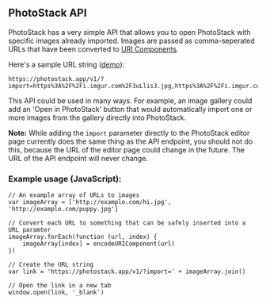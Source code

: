 ## PhotoStack API

PhotoStack has a very simple API that allows you to open PhotoStack with specific images already imported. Images are passed as comma-seperated URLs that have been converted to [URI Components](https://developer.mozilla.org/en-US/docs/Web/JavaScript/Reference/Global_Objects/encodeURIComponent).

Here's a sample URL string ([demo](https://photostack.app/v1/?import=https%3A%2F%2Fi.imgur.com%2F3uLlis3.jpg,https%3A%2F%2Fi.imgur.com%2FAX14LIl.jpg,https%3A%2F%2Fi.imgur.com%2F5YxHV1I.jpg)):

```
https://photostack.app/v1/?import=https%3A%2F%2Fi.imgur.com%2F3uLlis3.jpg,https%3A%2F%2Fi.imgur.com%2FAX14LIl.jpg,https%3A%2F%2Fi.imgur.com%2F5YxHV1I.jpg
```

This API could be used in many ways. For example, an image gallery could add an 'Open in PhotoStack' button that would automatically import one or more images from the gallery directly into PhotoStack.

**Note:** While adding the `import` parameter directly to the PhotoStack editor page currently does the same thing as the API endpoint, you should not do this, because the URL of the editor page could change in the future. The URL of the API endpoint will never change.

### Example usage (JavaScript):

```
// An example array of URLs to images
var imageArray = ['http://example.com/hi.jpg', 'http://example.com/puppy.jpg']

// Convert each URL to something that can be safely inserted into a URL paramter
imageArray.forEach(function (url, index) {
    imageArray[index] = encodeURIComponent(url)
})

// Create the URL string
var link = 'https://photostack.app/v1/?import=' + imageArray.join()

// Open the link in a new tab
window.open(link, '_blank')
```